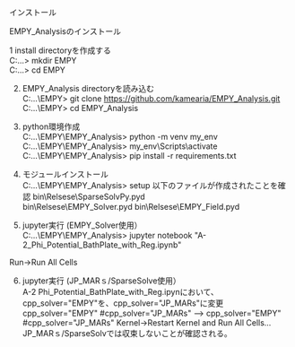 インストール

EMPY_Analysisのインストール  

1 install directoryを作成する  
C:\...> mkdir EMPY  
C:\...> cd EMPY

2. EMPY_Analysis directoryを読み込む  
C:\...\EMPY> git clone https://github.com/kamearia/EMPY_Analysis.git  
C:\...\EMPY> cd EMPY_Analysis  

3. python環境作成  
C:\...\EMPY\EMPY_Analysis> python -m venv my_env  
C:\...\EMPY\EMPY_Analysis> my_env\Scripts\activate  
C:\...\EMPY\EMPY_Analysis> pip install -r requirements.txt  

4. モジュールインストール  
C:\...\EMPY\EMPY_Analysis> setup
以下のファイルが作成されたことを確認
bin\Relsese\SparseSolvPy.pyd  
bin\Relsese\EMPY_Solver.pyd
bin\Relsese\EMPY_Field.pyd

5. jupyter実行 (EMPY_Solver使用）  
C:\...\EMPY\EMPY_Analysis> jupyter notebook "A-2_Phi_Potential_BathPlate_with_Reg.ipynb"

Run->Run All Cells  

6. jupyter実行 (JP_MARｓ/SparseSolve使用）  
A-2 Phi_Potential_BathPlate_with_Reg.ipynにおいて、cpp_solver="EMPY"を、cpp_solver="JP_MARs"に変更 
cpp_solver="EMPY"
#cpp_solver="JP_MARs"
-->
cpp_solver="EMPY"  
#cpp_solver="JP_MARs"
Kernel->Restart Kernel and Run All Cells... 
JP_MARｓ/SparseSolvでは収束しないことが確認される。  
